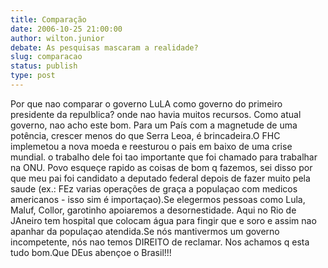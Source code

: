 ```yaml
---
title: Comparação
date: 2006-10-25 21:00:00
author: wilton.junior
debate: As pesquisas mascaram a realidade?
slug: comparacao
status: publish 
type: post
---
```


Por que nao comparar o governo LuLA como governo do primeiro presidente da repulblica? onde nao havia muitos recursos. Como atual governo, nao acho este bom. Para um País com a magnetude de uma potência, crescer menos do que Serra Leoa, é brincadeira.O FHC implemetou a nova moeda e reesturou o pais em baixo de uma crise mundial. o trabalho dele foi tao importante que foi chamado para trabalhar na ONU. Povo esqueçe rapido as coisas de bom q fazemos, sei disso por que meu pai foi candidato a deputado federal depois de fazer muito pela saude (ex.: FEz varias operações de graça a populaçao com medicos americanos - isso sim é importaçao).Se elegermos pessoas como Lula, Maluf, Collor, garotinho apoiaremos a desornestidade. Aqui no Rio de JAneiro tem hospital que colocam água para fingir que e soro e assim nao apanhar da populaçao atendida.Se nós mantivermos um governo incompetente, nós nao temos DIREITO de reclamar. Nos achamos q esta tudo bom.Que DEus abençoe o Brasil!!!
